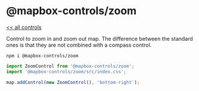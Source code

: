 # @mapbox-controls/zoom

[<< all controls](/README.md)

Control to zoom in and zoom out map. The difference between the standard ones is that they are not combined with a compass control.

```
npm i @mapbox-controls/zoom
```

```js
import ZoomControl from '@mapbox-controls/zoom';
import '@mapbox-controls/zoom/src/index.css';

map.addControl(new ZoomControl(), 'bottom-right');
```